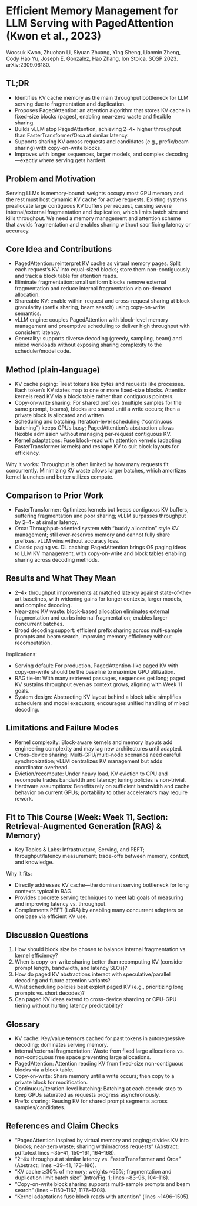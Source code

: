 # Efficient Memory Management for LLM Serving with PagedAttention (Kwon et al., 2023)

Woosuk Kwon, Zhuohan Li, Siyuan Zhuang, Ying Sheng, Lianmin Zheng, Cody Hao Yu, Joseph E. Gonzalez, Hao Zhang, Ion Stoica. SOSP 2023. arXiv:2309.06180.

## TL;DR
- Identifies KV cache memory as the main throughput bottleneck for LLM serving due to fragmentation and duplication.
- Proposes PagedAttention: an attention algorithm that stores KV cache in fixed-size blocks (pages), enabling near-zero waste and flexible sharing.
- Builds vLLM atop PagedAttention, achieving 2–4× higher throughput than FasterTransformer/Orca at similar latency.
- Supports sharing KV across requests and candidates (e.g., prefix/beam sharing) with copy-on-write blocks.
- Improves with longer sequences, larger models, and complex decoding—exactly where serving gets hardest.

## Problem and Motivation
Serving LLMs is memory-bound: weights occupy most GPU memory and the rest must host dynamic KV cache for active requests. Existing systems preallocate large contiguous KV buffers per request, causing severe internal/external fragmentation and duplication, which limits batch size and kills throughput. We need a memory management and attention scheme that avoids fragmentation and enables sharing without sacrificing latency or accuracy.

## Core Idea and Contributions
- PagedAttention: reinterpret KV cache as virtual memory pages. Split each request’s KV into equal-sized blocks; store them non-contiguously and track a block table for attention reads.
- Eliminate fragmentation: small uniform blocks remove external fragmentation and reduce internal fragmentation via on-demand allocation.
- Shareable KV: enable within-request and cross-request sharing at block granularity (prefix sharing, beam search) using copy-on-write semantics.
- vLLM engine: couples PagedAttention with block-level memory management and preemptive scheduling to deliver high throughput with consistent latency.
- Generality: supports diverse decoding (greedy, sampling, beam) and mixed workloads without exposing sharing complexity to the scheduler/model code.

## Method (plain-language)
- KV cache paging: Treat tokens like bytes and requests like processes. Each token’s KV states map to one or more fixed-size blocks. Attention kernels read KV via a block table rather than contiguous pointers.
- Copy-on-write sharing: For shared prefixes (multiple samples for the same prompt, beams), blocks are shared until a write occurs; then a private block is allocated and written.
- Scheduling and batching: Iteration-level scheduling (“continuous batching”) keeps GPUs busy; PagedAttention’s abstraction allows flexible admission without managing per-request contiguous KV.
- Kernel adaptations: Fuse block-read with attention kernels (adapting FasterTransformer kernels) and reshape KV to suit block layouts for efficiency.

Why it works: Throughput is often limited by how many requests fit concurrently. Minimizing KV waste allows larger batches, which amortizes kernel launches and better utilizes compute.

## Comparison to Prior Work
- FasterTransformer: Optimizes kernels but keeps contiguous KV buffers, suffering fragmentation and poor sharing; vLLM surpasses throughput by 2–4× at similar latency.
- Orca: Throughput-oriented system with “buddy allocation” style KV management; still over-reserves memory and cannot fully share prefixes. vLLM wins without accuracy loss.
- Classic paging vs. DL caching: PagedAttention brings OS paging ideas to LLM KV management, with copy-on-write and block tables enabling sharing across decoding methods.

## Results and What They Mean
- 2–4× throughput improvements at matched latency against state-of-the-art baselines, with widening gains for longer contexts, larger models, and complex decoding.
- Near-zero KV waste: block-based allocation eliminates external fragmentation and curbs internal fragmentation; enables larger concurrent batches.
- Broad decoding support: efficient prefix sharing across multi-sample prompts and beam search, improving memory efficiency without recomputation.

Implications:
- Serving default: For production, PagedAttention-like paged KV with copy-on-write should be the baseline to maximize GPU utilization.
- RAG tie-in: With many retrieved passages, sequences get long; paged KV sustains throughput even as context grows, aligning with Week 11 goals.
- System design: Abstracting KV layout behind a block table simplifies schedulers and model executors; encourages unified handling of mixed decoding.

## Limitations and Failure Modes
- Kernel complexity: Block-aware kernels and memory layouts add engineering complexity and may lag new architectures until adapted.
- Cross-device sharing: Multi-GPU/multi-node scenarios need careful synchronization; vLLM centralizes KV management but adds coordinator overhead.
- Eviction/recompute: Under heavy load, KV eviction to CPU and recompute trades bandwidth and latency; tuning policies is non-trivial.
- Hardware assumptions: Benefits rely on sufficient bandwidth and cache behavior on current GPUs; portability to other accelerators may require rework.

## Fit to This Course (Week: Week 11, Section: Retrieval-Augmented Generation (RAG) & Memory)
- Key Topics & Labs: Infrastructure, Serving, and PEFT; throughput/latency measurement; trade-offs between memory, context, and knowledge.

Why it fits:
- Directly addresses KV cache—the dominant serving bottleneck for long contexts typical in RAG.
- Provides concrete serving techniques to meet lab goals of measuring and improving latency vs. throughput.
- Complements PEFT (LoRA) by enabling many concurrent adapters on one base via efficient KV use.

## Discussion Questions
1) How should block size be chosen to balance internal fragmentation vs. kernel efficiency?
2) When is copy-on-write sharing better than recomputing KV (consider prompt length, bandwidth, and latency SLOs)?
3) How do paged KV abstractions interact with speculative/parallel decoding and future attention variants?
4) What scheduling policies best exploit paged KV (e.g., prioritizing long prompts vs. short decodes)?
5) Can paged KV ideas extend to cross-device sharding or CPU-GPU tiering without hurting latency predictability?

## Glossary
- KV cache: Key/value tensors cached for past tokens in autoregressive decoding; dominates serving memory.
- Internal/external fragmentation: Waste from fixed large allocations vs. non-contiguous free space preventing large allocations.
- PagedAttention: Attention reading KV from fixed-size non-contiguous blocks via a block table.
- Copy-on-write: Share memory until a write occurs; then copy to a private block for modification.
- Continuous/iteration-level batching: Batching at each decode step to keep GPUs saturated as requests progress asynchronously.
- Prefix sharing: Reusing KV for shared prompt segments across samples/candidates.

## References and Claim Checks
- “PagedAttention inspired by virtual memory and paging; divides KV into blocks; near-zero waste; sharing within/across requests” (Abstract; pdftotext lines ~35–41, 150–161, 164–168).
- “2–4× throughput at similar latency vs. FasterTransformer and Orca” (Abstract; lines ~39–41, 173–186).
- “KV cache ≳30% of memory; weights ≈65%; fragmentation and duplication limit batch size” (Intro/Fig. 1; lines ~83–96, 104–116).
- “Copy-on-write block sharing supports multi-sample prompts and beam search” (lines ~1150–1167, 1176–1208).
- “Kernel adaptations fuse block reads with attention” (lines ~1496–1505).

